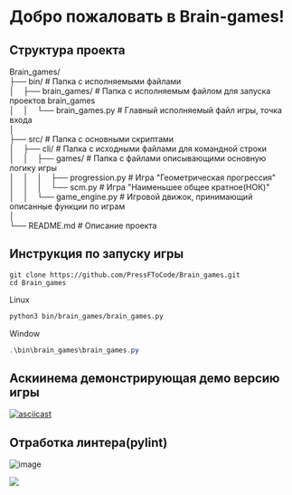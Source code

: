 # Добро пожаловать в Brain-games!

## Структура проекта
Brain_games/\
├── bin/                         \# Папка с исполняемыми файлами\
│    ├── brain_games/             \# Папка с исполняемым файлом для запуска проектов brain_games\
│    │    └── brain_games.py       \# Главный исполняемый файл игры, точка входа\
│\
├── src/                         \# Папка с основными скриптами\
│    ├── cli/                     \# Папка с исходными файлами для командной строки\
│    │    ├── games/               \# Папка с файлами описывающими основную логику игры\
│    │    │    ├── progression.py   \# Игра "Геометрическая прогрессия"\
│    │    │    └── scm.py           \# Игра "Наименьшее общее кратное(НОК)"\
│    │    └── game_engine.py       \# Игровой движок, принимающий описанные функции по играм\
│\
└── README.md                    \# Описание проекта




## Инструкция по запуску игры

```
git clone https://github.com/PressFToCode/Brain_games.git
cd Brain_games
```

Linux
```bash
python3 bin/brain_games/brain_games.py
```

Window
```powershell
.\bin\brain_games\brain_games.py
```

## Аскиинема демонстрирующая демо версию игры

[![asciicast](https://asciinema.org/a/tSIVgktq3TEUwnCjkxUyNVvqa.svg)](https://asciinema.org/a/tSIVgktq3TEUwnCjkxUyNVvqa)

## Отработка линтера(pylint)
![image](https://github.com/user-attachments/assets/0bc03f16-47bf-499c-82df-20cf8518ede4)


<a href="https://codeclimate.com/github/PressFToCode/Software-development-method/maintainability"><img src="https://api.codeclimate.com/v1/badges/2d72a040938b715dbc32/maintainability" /></a>
